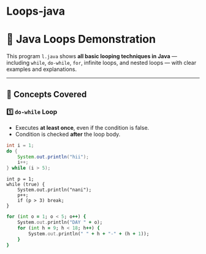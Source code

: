 # Loops-java

# 🔁 Java Loops Demonstration

This program `l.java` shows **all basic looping techniques in Java** — including `while`, `do-while`, `for`, infinite loops, and nested loops — with clear examples and explanations.

---

## 🧠 Concepts Covered

### 1️⃣ `do-while` Loop
- Executes **at least once**, even if the condition is false.
- Condition is checked **after** the loop body.

```java
int i = 1;
do {
    System.out.println("hii");
    i++;
} while (i > 5);
```
```infinte loop
int p = 1;
while (true) {
    System.out.println("nani");
    p++;
    if (p > 3) break;
}
```
```for loop
for (int o = 1; o < 5; o++) {
    System.out.println("DAY " + o);
    for (int h = 9; h < 18; h++) {
        System.out.println(" " + h + "-" + (h + 1));
    }
}
```
